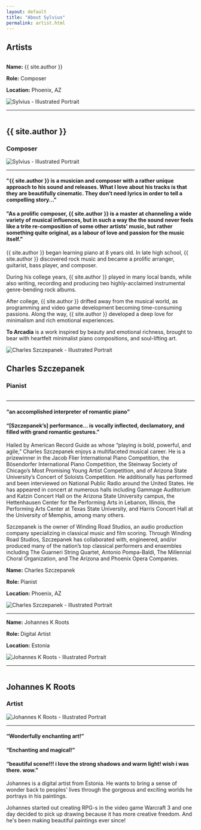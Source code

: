 ```yaml
---
layout: default
title: "About Sylvius"
permalink: artist.html
---
```


<section class="artists">
  <h1 class="title center mt2">Artists</h1>
  <div class="column">
    <section class="artist row no-wrap">
      <div class="card white-bg mobile-hidden character px0 py0">
        <div class="row artist-fact"><p><b>Name:</b> {{ site.author }}</p></div>
        <div class="row artist-fact"><p><b>Role:</b> Composer</p></div>
        <div class="row artist-fact"><p><b>Location:</b> Phoenix, AZ</p></div>
        <div class="character">
          <img src="/images/sylvius-1920.png" alt="Sylvius - Illustrated Portrait"/>
        </div>
        <hr>
      </div>
      <div class="card white-bg p2 post">
        <div class="mobile-only row">
          <div class="column top">
            <h2 class="bold mb2">{{ site.author }}</h2>
            <h3 class="mb0">Composer</h3>
          </div>
          <div class="character-small">
            <img src="/images/sylvius-1920.png" alt="Sylvius - Illustrated Portrait"/>
          </div>
        </div>
        <hr>
        <h4>"{{ site.author }} is a musician and composer with a rather unique approach to his sound and releases. What I love about his tracks is that they are beautifully cinematic. They don’t need lyrics in order to tell a compelling story..."</h4>
        <h4>"As a prolific composer, {{ site.author }} is a master at channeling a wide variety of musical influences, but in such a way the the sound never feels like a trite re-composition of some other artists' music, but rather something quite original, as a labour of love and passion for the music itself."</h4>
        <p>{{ site.author }} began learning piano at 8 years old. In late high school, {{ site.author }} discovered rock music and became a prolific arranger, guitarist, bass player, and composer.</p>
        <p>During his college years, {{ site.author }} played in many local bands, while also writing, recording and producing two highly-acclaimed instrumental genre-bending rock albums.</p>
        <p>After college, {{ site.author }} drifted away from the musical world, as programming and video game development becoming time-consuming passions. Along the way, {{ site.author }} developed a deep love for minimalism and rich emotional experiences.</p>
        <p><b>To Arcadia</b> is a work inspired by beauty and emotional richness, brought to bear with heartfelt minimalist piano compositions, and soul-lifting art.</p>
      </div>
    </section>
    <section class="artist row no-wrap">
      <div class="card white-bg p2 post">
        <div class="mobile-only row">
          <div class="character-small">
            <img src="/images/charles.png" alt="Charles Szczepanek - Illustrated Portrait"/>
          </div>
          <div class="column top text-right">
            <h2 class="bold mb2">Charles Szczepanek</h2>
            <h3 class="mb0">Pianist</h3>
          </div>
        </div>
        <hr>        
        <h4>“an accomplished interpreter of romantic piano”</h4> <!-- American Record Guide -->
        <h4>“[Szczepanek’s] performance… is vocally inflected, declamatory, and filled with grand romantic gestures.”</h4> <!-- Fanfare Magazine -->
        <p>Hailed by American Record Guide as whose “playing is bold, powerful, and agile,” Charles Szczepanek enjoys a multifaceted musical career.  He is a prizewinner in the Jacob Flier International Piano Competition, the Bösendorfer International Piano Competition, the Steinway Society of Chicago’s Most Promising Young Artist Competition, and of Arizona State University’s Concert of Soloists Competition.  He additionally has performed and been interviewed on National Public Radio around the United States.  He has appeared in concert at numerous halls including Gammage Auditorium and Katzin Concert Hall on the Arizona State University campus, the Hettenhausen Center for the Performing Arts in Lebanon, Illinois, the Performing Arts Center at Texas State University, and Harris Concert Hall at the University of Memphis, among many others.</p>
        <p>Szczepanek is the owner of Winding Road Studios, an audio production company specializing in classical music and film scoring.  Through Winding Road Studios, Szczepanek has collaborated with, engineered, and/or produced many of the nation’s top classical performers and ensembles including The Guarneri String Quartet, Antonio Pompa-Baldi, The Millennial Choral Organization, and The Arizona and Phoenix Opera Companies.</p>
      </div>
      <div class="card white-bg mobile-hidden character px0 py0">
        <div class="row artist-fact"><p><b>Name:</b> Charles Szczepanek</p></div>
        <div class="row artist-fact"><p><b>Role:</b> Pianist</p></div>
        <div class="row artist-fact"><p><b>Location:</b> Phoenix, AZ</p></div>
        <div class="character">
          <img src="/images/charles.png" alt="Charles Szczepanek - Illustrated Portrait"/>
        </div>
        <hr>
      </div>
    </section>
    <section class="artist row no-wrap">
      <div class="card white-bg mobile-hidden character px0 py0">
        <div class="row artist-fact"><p><b>Name:</b> Johannes K Roots</p></div>
        <div class="row artist-fact"><p><b>Role:</b> Digital Artist</p></div>
        <div class="row artist-fact"><p><b>Location:</b> Estonia</p></div>
        <div class="character flip">
          <img src="/images/johannes.png" alt="Johannes K Roots - Illustrated Portrait"/>
        </div>
        <hr>
      </div>
      <div class="card white-bg p2 post">
        <div class="mobile-only row">
          <div class="column top">
            <h2 class="bold mb2">Johannes K Roots</h2>
            <h3 class="mb0">Artist</h3>
          </div>
          <div class="character-small">
            <img src="/images/johannes.png" alt="Johannes K Roots - Illustrated Portrait"/>
          </div>
        </div>
        <hr>        
        <h4>“Wonderfully enchanting art!”</h4>
        <h4>“Enchanting and magical!”</h4>
        <h4>“beautiful scene!!! i love the strong shadows and warm light! wish i was there. wow.”</h4>
        <p>Johannes is a digital artist from Estonia. He wants to bring a sense of wonder back to peoples' lives through the gorgeous and exciting worlds he portrays in his paintings.</p> 
        <p>Johannes started out creating RPG-s in the video game Warcraft 3 and one day decided to pick up drawing because it has more creative freedom. And he's been making beautiful paintings ever since!</p>
      </div>
    </section>
  </div>
</section>
